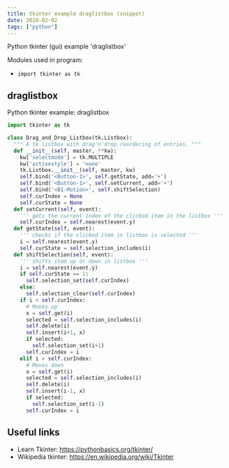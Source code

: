 ```yaml
---
title: tkinter example draglistbox (snippet)
date: 2020-02-02
tags: ["python"]
---
```

Python tkinter (gui) example 'draglistbox'


Modules used in program: 
* `import tkinter as tk`

## draglistbox

Python tkinter example: draglistbox

```python
import tkinter as tk

class Drag_and_Drop_Listbox(tk.Listbox):
  """ A tk listbox with drag'n'drop reordering of entries. """
  def __init__(self, master, **kw):
    kw['selectmode'] = tk.MULTIPLE
    kw['activestyle'] = 'none'
    tk.Listbox.__init__(self, master, kw)
    self.bind('<Button-1>', self.getState, add='+')
    self.bind('<Button-1>', self.setCurrent, add='+')
    self.bind('<B1-Motion>', self.shiftSelection)
    self.curIndex = None
    self.curState = None
  def setCurrent(self, event):
    ''' gets the current index of the clicked item in the listbox '''
    self.curIndex = self.nearest(event.y)
  def getState(self, event):
    ''' checks if the clicked item in listbox is selected '''
    i = self.nearest(event.y)
    self.curState = self.selection_includes(i)
  def shiftSelection(self, event):
    ''' shifts item up or down in listbox '''
    i = self.nearest(event.y)
    if self.curState == 1:
      self.selection_set(self.curIndex)
    else:
      self.selection_clear(self.curIndex)
    if i < self.curIndex:
      # Moves up
      x = self.get(i)
      selected = self.selection_includes(i)
      self.delete(i)
      self.insert(i+1, x)
      if selected:
        self.selection_set(i+1)
      self.curIndex = i
    elif i > self.curIndex:
      # Moves down
      x = self.get(i)
      selected = self.selection_includes(i)
      self.delete(i)
      self.insert(i-1, x)
      if selected:
        self.selection_set(i-1)
      self.curIndex = i


```

## Useful links

- Learn Tkinter: https://pythonbasics.org/tkinter/
- Wikipedia tkinter: https://en.wikipedia.org/wiki/Tkinter
